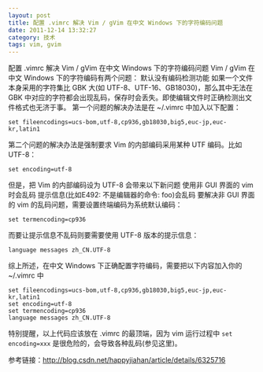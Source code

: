 ```yaml
---
layout: post
title: 配置 .vimrc 解决 Vim / gVim 在中文 Windows 下的字符编码问题
date: 2011-12-14 13:32:27
category: 技术
tags: vim, gvim
---
```




配置 .vimrc 解决 Vim / gVim 在中文 Windows 下的字符编码问题
Vim / gVim 在中文 Windows 下的字符编码有两个问题：
默认没有编码检测功能
如果一个文件本身采用的字符集比 GBK 大(如 UTF-8、UTF-16、GB18030)，那么其中无法在 GBK 中对应的字符都会出现乱码，保存时会丢失。即使编辑文件时正确检测出文件格式也无济于事。
第一个问题的解决办法是在 ~/.vimrc 中加入以下配置：

	set fileencodings=ucs-bom,utf-8,cp936,gb18030,big5,euc-jp,euc-kr,latin1
	
第二个问题的解决办法是强制要求 Vim 的内部编码采用某种 UTF 编码。比如 UTF-8：

	set encoding=utf-8
	
但是，把 Vim 的内部编码设为 UTF-8 会带来以下新问题
使用非 GUI 界面的 vim 时会乱码
提示信息(比如E492: 不是编辑器的命令: foo)会乱码
要解决非 GUI 界面的 vim 的乱码问题，需要设置终端编码为系统默认编码：

	set termencoding=cp936
	
而要让提示信息不乱码则要需要使用 UTF-8 版本的提示信息：

	language messages zh_CN.UTF-8
	
综上所述，在中文 Windows 下正确配置字符编码，需要把以下内容加入你的 ~/.vimrc 中

	set fileencodings=ucs-bom,utf-8,cp936,gb18030,big5,euc-jp,euc-kr,latin1
	set encoding=utf-8
	set termencoding=cp936
	language messages zh_CN.UTF-8
	
特别提醒，以上代码应该放在 .vimrc 的最顶端，因为 vim 运行过程中 `set encoding=xxx` 是很危险的，会导致各种乱码(参见这里)。
 
参考链接：<http://blog.csdn.net/happyjiahan/article/details/6325716>